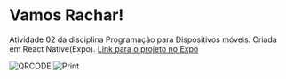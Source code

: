 # Vamos Rachar!

Atividade 02 da disciplina Programação para Dispositivos móveis.
Criada em React Native(Expo).
[Link para o projeto no Expo](https://expo.io/@pedrofac/Vamos_rachar)

![QRCODE](https://i.imgur.com/6I2uweJ.png)
![Print](https://i.imgur.com/pLgbVYi.jpg)